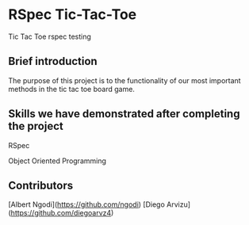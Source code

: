 # RSpec Tic-Tac-Toe

Tic Tac Toe rspec testing

## Brief introduction

The purpose of this project is to the functionality of our most important methods in the tic tac toe board game.

## Skills we have demonstrated after completing the project

RSpec

Object Oriented Programming


## Contributors

\[Albert Ngodi\](https://github.com/ngodi)
\[Diego Arvizu\](https://github.com/diegoarvz4)  


